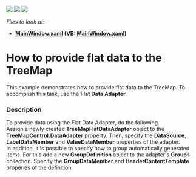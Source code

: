 <!-- default badges list -->
![](https://img.shields.io/endpoint?url=https://codecentral.devexpress.com/api/v1/VersionRange/128572094/15.2.4%2B)
[![](https://img.shields.io/badge/Open_in_DevExpress_Support_Center-FF7200?style=flat-square&logo=DevExpress&logoColor=white)](https://supportcenter.devexpress.com/ticket/details/T308588)
[![](https://img.shields.io/badge/📖_How_to_use_DevExpress_Examples-e9f6fc?style=flat-square)](https://docs.devexpress.com/GeneralInformation/403183)
<!-- default badges end -->
<!-- default file list -->
*Files to look at*:

* **[MainWindow.xaml](./CS/TreeMapFlatDataAdapterSample/MainWindow.xaml) (VB: [MainWindow.xaml](./VB/TreeMapFlatDataAdapterSample/MainWindow.xaml))**
<!-- default file list end -->
# How to provide flat data to the TreeMap


This example demonstrates how to provide flat data to the TreeMap. To accomplish this task, use the <strong>Flat Data Adapter</strong>.


<h3>Description</h3>

To provide data using the Flat&nbsp;Data Adapter, do the following.<br />Assign a newly created <strong>TreeMapFlatDataAdapter</strong> object to the <strong>TreeMapControl.DataAdapter</strong> property. Then, specify the <strong>DataSource</strong>, <strong>LabelDataMember</strong> and&nbsp;<strong>ValueDataMember</strong> properties of the adapter.<br />In addition, it is possible to specify how to group automatically generated items. For this add a new <strong>GroupDefinition </strong>object to the adapter's&nbsp;<strong>Groups </strong>collection. Specify the <strong>GroupDataMember</strong> and <strong>HeaderContentTemplate</strong> properies of the definition.

<br/>


